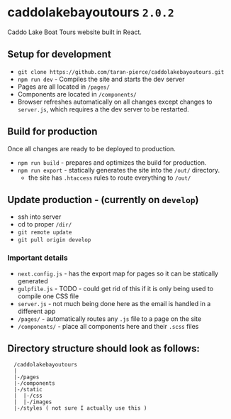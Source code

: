 # caddolakebayoutours `2.0.2`
Caddo Lake Boat Tours website built in React.

## Setup for development
* `git clone https://github.com/taran-pierce/caddolakebayoutours.git`
* `npm run dev` - Compiles the site and starts the dev server
* Pages are all located in `/pages/`
* Components are located in `/components/`
* Browser refreshes automatically on all changes except changes to `server.js`, which requires a the dev server to be restarted.

## Build for production
Once all changes are ready to be deployed to production.
* `npm run build` - prepares and optimizes the build for production.
* `npm run export` - statically generates the site into the `/out/` directory.
  * the site has `.htaccess` rules to route everything to `/out/`

## Update production - (currently on `develop`)
* ssh into server
* cd to proper `/dir/`
* `git remote update`
* `git pull origin develop`

### Important details
* `next.config.js` - has the export map for pages so it can be statically generated
* `gulpfile.js` - TODO - could get rid of this if it is only being used to compile one CSS file
* `server.js` - not much being done here as the email is handled in a different app
* `/pages/` - automatically routes any `.js` file to a page on the site
* `/components/` - place all components here and their `.scss` files

## Directory structure should look as follows:
```
  /caddolakebayoutours
  |
  |-/pages
  |-/components
  |-/static
  |  |-/css
  |  |-/images
  |-/styles ( not sure I actually use this )
```
